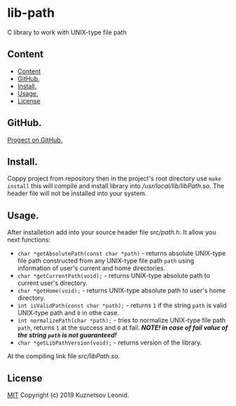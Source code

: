 # lib-path
C library to work with UNIX-type file path

## Content
- [Content](#user-content-content "Conten")
- [GitHub.](#user-content-github "Link to GitHub repository")
- [Install.](#user-content-install "Install")
- [Usage.](#user-content-usage "Usage")
- [License](#user-content-license "License")

## GitHub.
[Progect on GitHub.](https://github.com/kuznetsovlv/lib_path "Link to GitHub repository")

## Install.
Coppy project from repository then in the project's root directory use ```make install``` this will compile and install library into _/usr/local/lib/libPath.so_. The header file will not be installed into your system.

## Usage.
After installetion add into your source header file _src/path.h_. It allow you next functions:

- ```char *getAbsolutePath(const char *path)``` - returns absolute UNIX-type file path constructed from any UNIX-type file path ```path``` using information of user's current and home directories.
- ```char *getCurrentPath(void);``` - returns UNIX-type absolute path to current user's directory.
- ```char *getHome(void);``` - returns UNIX-type absolute path to user's home directory.
- ```int isValidPath(const char *path);``` - returns ```1``` if the string ```path``` is valid UNIX-type path and ```0``` in othe case.
- ```int normalizePath(char *path);``` - tries to normalize UNIX-type file path ```path```, returns ```1``` at the success and ```0``` at fail. ___NOTE! in case of fail value of the string ```path``` is not guaranteed!___
- ```char *getLibPathVersion(void);``` - returns version of the library.

At the compiling link file _src/libPath.so_.

## License
[MIT](./LICENSE "MIT") Copyright (c) 2019 Kuznetsov Leonid.